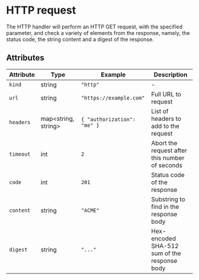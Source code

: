 # HTTP request

The HTTP handler will perform an HTTP GET request, with the specified parameter, and check a variety of elements from the response, namely, the status code, the string content and a digest of the response.

## Attributes

| Attribute | Type                | Example                     | Description                                    |
| --------- | ------------------- | --------------------------- | ---------------------------------------------- |
| `kind`    | string              | `"http"`                    | -                                              |
| `url`     | string              | `"https://example.com"`     | Full URL to request                            |
| `headers` | map<string, string> | `{ "authorization": "me" }` | List of headers to add to the request          |
| `timeout` | int                 | `2`                         | Abort the request after this number of seconds |
| `code`    | int                 | `201`                       | Status code of the response                    |
| `content` | string              | `"ACME"`                    | Substring to find in the response body         |
| `digest`  | string              | `"..."`                     | Hex-encoded SHA-512 sum of the response body   |
